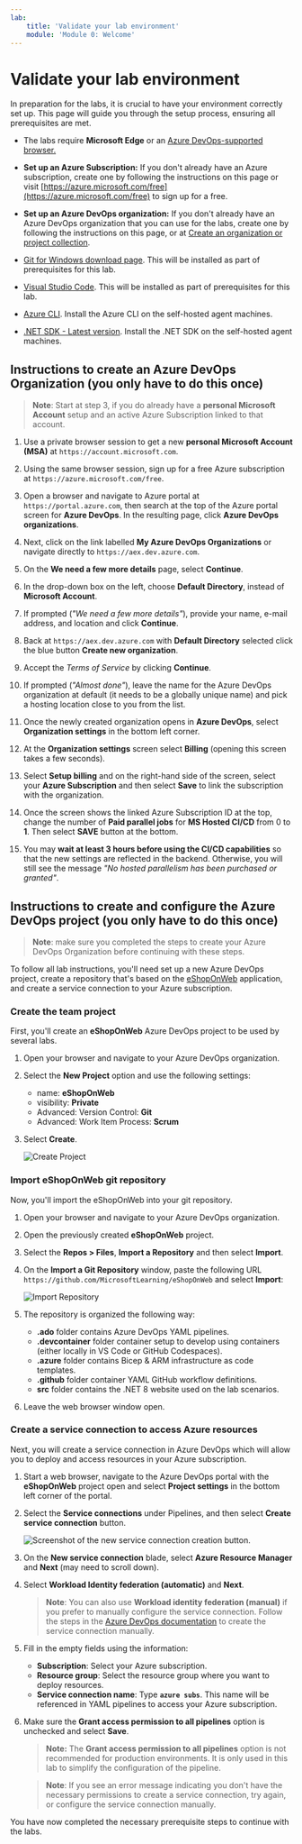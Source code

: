 ```yaml
---
lab:
    title: 'Validate your lab environment'
    module: 'Module 0: Welcome'
---
```


# Validate your lab environment

In preparation for the labs, it is crucial to have your environment correctly set up. This page will guide you through the setup process, ensuring all prerequisites are met.

- The labs require **Microsoft Edge** or an [Azure DevOps-supported browser.](https://learn.microsoft.com/azure/devops/server/compatibility?view=azure-devops#web-portal-supported-browsers)

- **Set up an Azure Subscription:** If you don't already have an Azure subscription, create one by following the instructions on this page or visit [https://azure.microsoft.com/free](https://azure.microsoft.com/free) to sign up for a free.

- **Set up an Azure DevOps organization:** If you don't already have an Azure DevOps organization that you can use for the labs, create one by following the instructions on this page, or at [Create an organization or project collection](https://learn.microsoft.com/azure/devops/organizations/accounts/create-organization).
  
- [Git for Windows download page](https://gitforwindows.org/). This will be installed as part of prerequisites for this lab.

- [Visual Studio Code](https://code.visualstudio.com/). This will be installed as part of prerequisites for this lab.

- [Azure CLI](https://learn.microsoft.com/cli/azure/install-azure-cli). Install the Azure CLI on the self-hosted agent machines.

- [.NET SDK - Latest version](https://dotnet.microsoft.com/download/visual-studio-sdks). Install the .NET SDK on the self-hosted agent machines.

## Instructions to create an Azure DevOps Organization (you only have to do this once)

> **Note**: Start at step 3, if you do already have a **personal Microsoft Account** setup and an active Azure Subscription linked to that account.

1. Use a private browser session to get a new **personal Microsoft Account (MSA)** at `https://account.microsoft.com`.

1. Using the same browser session, sign up for a free Azure subscription at `https://azure.microsoft.com/free`.

1. Open a browser and navigate to Azure portal at `https://portal.azure.com`, then search at the top of the Azure portal screen for **Azure DevOps**. In the resulting page, click **Azure DevOps organizations**.

1. Next, click on the link labelled **My Azure DevOps Organizations** or navigate directly to `https://aex.dev.azure.com`.

1. On the **We need a few more details** page, select **Continue**.

1. In the drop-down box on the left, choose **Default Directory**, instead of **Microsoft Account**.

1. If prompted (*"We need a few more details"*), provide your name, e-mail address, and location and click **Continue**.

1. Back at `https://aex.dev.azure.com` with **Default Directory** selected click the blue button **Create new organization**.

1. Accept the *Terms of Service* by clicking **Continue**.

1. If prompted (*"Almost done"*), leave the name for the Azure DevOps organization at default (it needs to be a globally unique name) and pick a hosting location close to you from the list.

1. Once the newly created organization opens in **Azure DevOps**, select **Organization settings** in the bottom left corner.

1. At the **Organization settings** screen select **Billing** (opening this screen takes a few seconds).

1. Select **Setup billing** and on the right-hand side of the screen, select your **Azure Subscription** and then select **Save** to link the subscription with the organization.

1. Once the screen shows the linked Azure Subscription ID at the top, change the number of **Paid parallel jobs** for **MS Hosted CI/CD** from 0 to **1**. Then select **SAVE** button at the bottom.

1. You may **wait at least 3 hours before using the CI/CD capabilities** so that the new settings are reflected in the backend. Otherwise, you will still see the message *"No hosted parallelism has been purchased or granted"*.

## Instructions to create and configure the Azure DevOps project (you only have to do this once)

> **Note**: make sure you completed the steps to create your Azure DevOps Organization before continuing with these steps.

To follow all lab instructions, you'll need set up a new Azure DevOps project, create a repository that's based on the [eShopOnWeb](https://github.com/MicrosoftLearning/eShopOnWeb) application, and create a service connection to your Azure subscription.

### Create the team project

First, you'll create an **eShopOnWeb** Azure DevOps project to be used by several labs.

1. Open your browser and navigate to your Azure DevOps organization.

1. Select the **New Project** option and use the following settings:
   - name: **eShopOnWeb**
   - visibility: **Private**
   - Advanced: Version Control: **Git**
   - Advanced: Work Item Process: **Scrum**

1. Select **Create**.

   ![Create Project](media/create-project.png)

### Import eShopOnWeb git repository

Now, you'll import the eShopOnWeb into your git repository.

1. Open your browser and navigate to your Azure DevOps organization.

1. Open the previously created **eShopOnWeb** project.

1. Select the **Repos > Files**, **Import a Repository** and then select **Import**.

1. On the **Import a Git Repository** window, paste the following URL `https://github.com/MicrosoftLearning/eShopOnWeb` and select **Import**:

   ![Import Repository](media/import-repo.png)

1. The repository is organized the following way:

   - **.ado** folder contains Azure DevOps YAML pipelines.
   - **.devcontainer** folder container setup to develop using containers (either locally in VS Code or GitHub Codespaces).
   - **.azure** folder contains Bicep & ARM infrastructure as code templates.
   - **.github** folder container YAML GitHub workflow definitions.
   - **src** folder contains the .NET 8 website used on the lab scenarios.

1. Leave the web browser window open.  

### Create a service connection to access Azure resources

Next, you will create a service connection in Azure DevOps which will allow you to deploy and access resources in your Azure subscription.

1. Start a web browser, navigate to the Azure DevOps portal with the **eShopOnWeb** project open and select **Project settings** in the bottom left corner of the portal.

1. Select the **Service connections** under Pipelines, and then select **Create service connection** button.

   ![Screenshot of the new service connection creation button.](media/new-service-connection.png)

1. On the **New service connection** blade, select **Azure Resource Manager** and **Next** (may need to scroll down).

1. Select **Workload Identity federation (automatic)** and **Next**.

   > **Note**: You can also use **Workload identity federation (manual)** if you prefer to manually configure the service connection. Follow the steps in the [Azure DevOps documentation](https://learn.microsoft.com/azure/devops/pipelines/library/connect-to-azure) to create the service connection manually.

1. Fill in the empty fields using the information:
    - **Subscription**: Select your Azure subscription.
    - **Resource group**: Select the resource group where you want to deploy resources.
    - **Service connection name**: Type **`azure subs`**. This name will be referenced in YAML pipelines to access your Azure subscription.

1. Make sure the **Grant access permission to all pipelines** option is unchecked and select **Save**.

   > **Note:** The **Grant access permission to all pipelines** option is not recommended for production environments. It is only used in this lab to simplify the configuration of the pipeline.

   > **Note**: If you see an error message indicating you don't have the necessary permissions to create a service connection, try again, or configure the service connection manually.

You have now completed the necessary prerequisite steps to continue with the labs.
